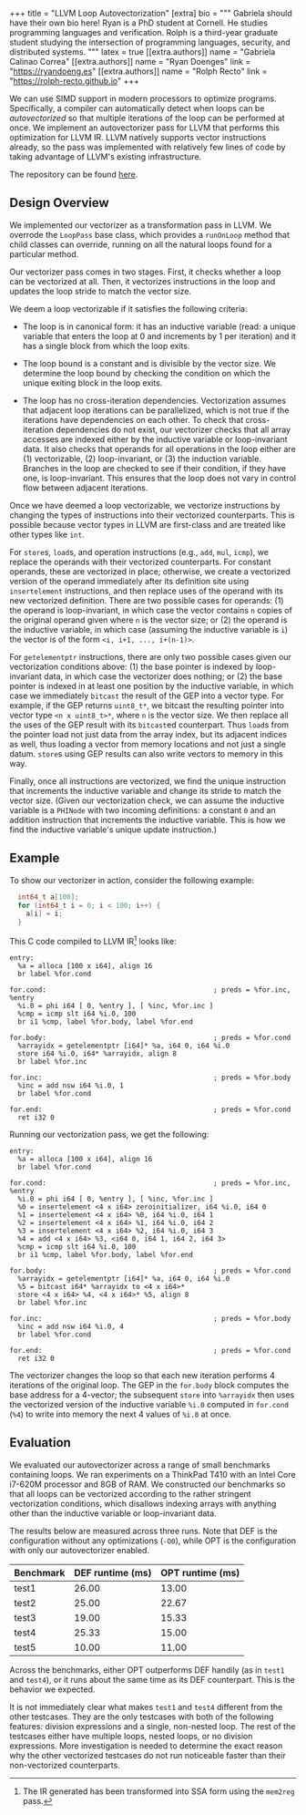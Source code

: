 +++
title = "LLVM Loop Autovectorization"
[extra]
bio = """
  Gabriela should have their own bio here!
  Ryan is a PhD student at Cornell. He studies programming languages
  and verification.
  Rolph is a third-year graduate student studying the intersection of
  programming languages, security, and distributed systems.
"""
latex = true
[[extra.authors]]
name = "Gabriela Calinao Correa"
[[extra.authors]]
name = "Ryan Doenges"
link = "https://ryandoeng.es"
[[extra.authors]]
name = "Rolph Recto"
link = "https://rolph-recto.github.io"
+++

We can use SIMD support in modern processors to optimize programs.
Specifically, a compiler can automatically detect when loops can be
*autovectorized* so that multiple iterations of the loop can be performed
at once.
We implement an autovectorizer pass for LLVM that performs this optimization
for LLVM IR. 
LLVM natively supports vector instructions already, so the pass was implemented
with relatively few lines of code by taking advantage of LLVM's existing
infrastructure.

The repository can be found [here](https://github.com/rolph-recto/cs6120-autovec).


## Design Overview

We implemented our vectorizer as a transformation pass in LLVM.
We overrode the `LoopPass` base class, which provides a `runOnLoop` method
that child classes can override, running on all the natural loops found
for a particular method.

Our vectorizer pass comes in two stages.
First, it checks whether a loop can be vectorized at all.
Then, it vectorizes instructions in the loop and updates the loop stride to
match the vector size.

We deem a loop vectorizable if it satisfies the following criteria:

* The loop is in canonical form: it has an inductive variable (read: a unique
  variable that enters the loop at 0 and increments by 1 per iteration)
  and it has a single block from which the loop exits.

* The loop bound is a constant and is divisible by the vector size.
  We determine the loop bound by checking the condition on which the unique
  exiting block in the loop exits.

* The loop has no cross-iteration dependencies.
  Vectorization assumes that adjacent loop iterations can be parallelized,
  which is not true if the iterations have dependencies on each other.
  To check that cross-iteration dependencies do not exist, 
  our vectorizer checks that all array accesses are indexed either by the
  inductive variable or loop-invariant data.
  It also checks that operands for all operations in the loop either are
  (1) vectorizable, (2) loop-invariant, or (3) the induction variable.
  Branches in the loop are checked to see if their condition, if they have one,
  is loop-invariant.
  This ensures that the loop does not vary in control flow between adjacent
  iterations.

Once we have deemed a loop vectorizable, we vectorize instructions by changing
the types of instructions into their vectorized counterparts.
This is possible because vector types in LLVM are first-class and are treated
like other types like `int`.

For `store`s, `load`s, and operation instructions (e.g., `add`, `mul`, `icmp`),
we replace the operands with their vectorized counterparts.
For constant operands, these are vectorized in place; otherwise, we create
a vectorized version of the operand immediately after its definition site
using `insertelement` instructions, and then replace uses of the operand
with its new vectorized definition.
There are two possible cases for operands:
(1) the operand is loop-invariant, in which case the vector contains `n` copies
of the original operand given where `n` is the vector size;
or (2) the operand is the inductive variable, in which case
(assuming the inductive variable is `i`) the vector is of the form
`<i, i+1, ..., i+(n-1)>`.


For `getelementptr` instructions, there are only two possible cases given
our vectorization conditions above:
(1) the base pointer is indexed by loop-invariant data, in which case
the vectorizer does nothing;
or (2) the base pointer is indexed in at least one position by the
inductive variable, in which case we immediately `bitcast` the result of the GEP
into a vector type.
For example, if the GEP returns `uint8_t*`, we bitcast the resulting pointer
into vector type `<n x uint8_t>*`, where `n` is the vector size.
We then replace all the uses of the GEP result with its `bitcast`ed counterpart.
Thus `load`s from the pointer load not just data from the array index, but
its adjacent indices as well, thus loading a vector from memory locations
and not just a single datum.
`store`s using GEP results can also write vectors to memory in this way.

Finally, once all instructions are vectorized, we find the unique instruction
that increments the inductive variable and change its stride to match the
vector size.
(Given our vectorization check, we can assume the inductive variable is a
`PHINode` with two incoming definitions: a constant `0` and an addition
instruction that increments the inductive variable.
This is how we find the inductive variable's unique update instruction.)


## Example

To show our vectorizer in action, consider the following example:

```C
  int64_t a[100];
  for (int64_t i = 0; i < 100; i++) {
    a[i] = i;
  }
```

This C code compiled to LLVM IR[^mem2reg] looks like:

[^mem2reg]: The IR generated has been transformed into SSA form using the
`mem2reg` pass.

```
entry:
  %a = alloca [100 x i64], align 16
  br label %for.cond

for.cond:                                         ; preds = %for.inc, %entry
  %i.0 = phi i64 [ 0, %entry ], [ %inc, %for.inc ]
  %cmp = icmp slt i64 %i.0, 100
  br i1 %cmp, label %for.body, label %for.end

for.body:                                         ; preds = %for.cond
  %arrayidx = getelementptr [i64]* %a, i64 0, i64 %i.0
  store i64 %i.0, i64* %arrayidx, align 8
  br label %for.inc

for.inc:                                          ; preds = %for.body
  %inc = add nsw i64 %i.0, 1
  br label %for.cond

for.end:                                          ; preds = %for.cond
  ret i32 0
```

Running our vectorization pass, we get the following:

```
entry:
  %a = alloca [100 x i64], align 16
  br label %for.cond

for.cond:                                         ; preds = %for.inc, %entry
  %i.0 = phi i64 [ 0, %entry ], [ %inc, %for.inc ]
  %0 = insertelement <4 x i64> zeroinitializer, i64 %i.0, i64 0
  %1 = insertelement <4 x i64> %0, i64 %i.0, i64 1
  %2 = insertelement <4 x i64> %1, i64 %i.0, i64 2
  %3 = insertelement <4 x i64> %2, i64 %i.0, i64 3
  %4 = add <4 x i64> %3, <i64 0, i64 1, i64 2, i64 3>
  %cmp = icmp slt i64 %i.0, 100
  br i1 %cmp, label %for.body, label %for.end

for.body:                                         ; preds = %for.cond
  %arrayidx = getelementptr [i64]* %a, i64 0, i64 %i.0
  %5 = bitcast i64* %arrayidx to <4 x i64>*
  store <4 x i64> %4, <4 x i64>* %5, align 8
  br label %for.inc

for.inc:                                          ; preds = %for.body
  %inc = add nsw i64 %i.0, 4
  br label %for.cond

for.end:                                          ; preds = %for.cond
  ret i32 0
```

The vectorizer changes the loop so that each new iteration performs 4 iterations
of the original loop.
The GEP in the `for.body` block computes the base address for a 4-vector;
the subsequent `store` into `%arrayidx` then uses the vectorized version 
of the inductive variable `%i.0` computed in `for.cond` (`%4`)
to write into memory the next 4 values of `%i.0` at once.


## Evaluation

We evaluated our autovectorizer across a range of small benchmarks containing
loops.
We ran experiments on a ThinkPad T410 with an Intel Core i7-620M processor and
8GB of RAM.
We constructed our benchmarks so that all loops can be vectorized according
to the rather stringent vectorization conditions, which disallows indexing
arrays with anything other than the inductive variable or loop-invariant data.

The results below are measured across three runs.
Note that DEF is the configuration without any optimizations (`-O0`),
while OPT is the configuration with only our autovectorizer enabled.

Benchmark   | DEF runtime (ms) | OPT runtime (ms) 
------------|------------------|------------------
test1       | 26.00            | 13.00            
test2       | 25.00            | 22.67            
test3       | 19.00            | 15.33            
test4       | 25.33            | 15.00            
test5       | 10.00            | 11.00

Across the benchmarks, either OPT outperforms DEF handily
(as in `test1` and `test4`), or it runs about the same time
as its DEF counterpart.
This is the behavior we expected.

It is not immediately clear what makes `test1` and `test4` different from the
other testcases.
They are the only testcases with both of the following features:
division expressions and a single, non-nested loop.
The rest of the testcases either have multiple loops, nested loops, or no
division expressions.
More investigation is needed to determine the exact reason why the other
vectorized testcases do not run noticeable faster than their
non-vectorized counterparts.

